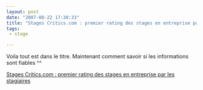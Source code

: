 ```yaml
---
layout: post
date: "2007-08-22 17:30:33"
title: "Stages Critics.com : premier rating des stages en entreprise par les stagiaires"
tags:
 - stage

---
```


Voila tout est dans le titre. Maintenant comment savoir si les informations sont fiables ^^

[Stages Critics.com : premier rating des stages en entreprise par les stagiaires](http://stagescritics.com/)
